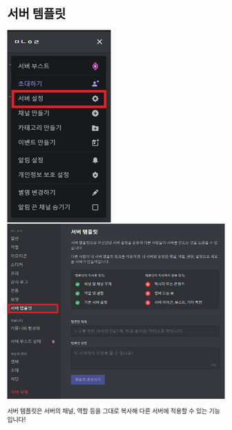 # 서버 템플릿
<img src=images/1.png title="1" alt="ㅁㄴㅇㄹ"> <img src=images/2.png title="2" alt="ㅁㄴㅇㄹ">

서버 템플릿은 서버의 채널, 역할 등을 그대로 복사해 다른 서버에 적용할 수 있는 기능입니다!

